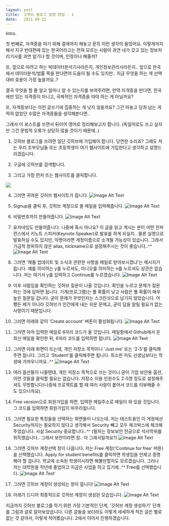 ```yaml
---
layout: post
title:  깃허브 블로그 발행 방법 - 1
date:   2021-09-22
---
```


Intro.

첫 번째로, 자격증을 따기 위해 결제까지 해놓고 문득 이런 생각이 들었어요.
이렇게까지 해서 지구 반대편에 있는 한국어라고는 전혀 모르는 사람이
과연 내가 갖고 있는 정보처리기사를 과연 알기나 할 것이며,
인정이나 해줄까?

또, 앞으로 따려고 하는 빅데이터분석기사라든지, 개인정보관리사라든지..
앞으로 한국에서 데이터분석/법률 쪽을 한다면야 도움이 될 수도 있지만..
지금 무엇을 하는 게 선택 대비 효용이 가장 높을까요..? 

결국 무엇을 할 줄 알고 얼마나 알 수 있는지를 보여주려면, 
만약 자격증을 딴다면, 한국에만 있는 자격증이 아니고, 국제적인 자격증을 따야 하는 게 아닐까요?

또, 자격증보다는 이런 글쓰기에 집중하는 게 낫지 않을까요?
그간 따놓고 당최 남는 게 딱히 없었던 수많은 자격증들을 생각해본다면..

그래서 이 포스트를 쓰면서 뒤이어 영어로 정리해보고자 합니다.
(독일어로도 쓰고 싶지만 그건 문법적 오류가 상당히 많을 것이기 때문에..)

1. 깃허브 블로그를 쓰려면 일단 깃허브에 가입해야 합니다.
당연한 소리죠? 그래도 저는 우리 조부모님들 또는 초등학생이 여기 웹사이트에 가입한다고 생각하고 설명드리겠습니다.

2.  구글에 깃허브를 검색합니다.
3.  그리고 가장 먼저 뜨는 웹사이트를 클릭합니다.
<img src="C:\Users\user\alexholft2.github.io\assets\images\githubgoogled.png">

4. 그러면 귀여운 깃허브 웹사이트가 뜹니다.
![Image Alt Text](C:\Users\user\Downloads\githubhomepage.png)

5. Signup을 클릭 후, 깃허브 계정으로 쓸 메일을 입력해줍니다.
![Image Alt Text](C:\Users\user\Downloads\githubmailsetting.png)

6. 비밀번호까지 만들어줍니다.
![Image Alt Text](C:\Users\user\Downloads\githubcredentials.png)

7. 유저네임도 만들어줍니다. 나중에 혹시 아나요? 이 글을 읽고 계시는 분이 어떤 컨퍼런스에서 키노트 스피커(Keynote Speaker)로 발표를 하게 되실지.. 물론 실명으로 발표하실 수도 있지만, 익명이라면 계정이름으로 소개될 가능성이 있습니다. 그래서 가급적 창피하지 않은 alias, nickname으로 설정해주시는 것이 좋습니다..^^
![Image Alt Text](C:\Users\user\Downloads\githubusernamesettings.png)

8. 그러면 '제품 업데이트 및 소식과 관련한 사항을 메일로 받아보시겠냐'는 메시지가 뜹니다. 예를 의미하는 y를 누르셔도, 아니오를 의미하는 n를 누르셔도 상관은 없습니다. 저는 여기서 y를 입력하고 Continue를 누르겠습니다.
![Image Alt Text](C:\Users\user\Downloads\githubupdatey.png)

9. 이후 사람임을 확인하는 깃허브 질문이 나올 것입니다. 확인을 누르고 문제가 질문하는 것에 답하면 됩니다. 기계(프로그램)는 풀 확률이 낮고 사람은 풀 확률이 매우 높은 질문일 겁니다. 굳이 문제가 무엇인지는 스크린샷으로 남기지 않았습니다. 어쨌든 제가 아니라 깃허브가 인간에게 내는 쉬운 문제고, 굳이 답을 알릴 필요가 없는 사항이기 때문입니다.

10. 그러면 아래와 같이 'Create account' 버튼이 활성화됩니다.
![Image Alt Text](C:\Users\user\Downloads\githubcreateaccount.png)

11. 그러면 아까 입력한 메일로 6자리 코드가 올 것입니다. 메일함에서 Github에서 온 최신 메일을 확인한 뒤, 6자리 코드를 입력하면 됩니다.
![Image Alt Text](C:\Users\user\Downloads\githubentercode.png)

12. 그러면 아래 화면이 뜨는데, 개인 저장소 목적이니 'Just me' 또는 '2-5'를 클릭해주면 됩니다. 그리고 'Student'를 클릭해주면 됩니다. 최소한 저도 선생님보다는 학생에 가까우니까요..^^
![Image Alt Text](C:\Users\user\Downloads\githubstudent25.png)

13. 여러 옵션들이 나올텐데, 개인 저장소 목적으로 쓰는 것이니 굳이 기업 보안용 옵션, 이런 것들을 클릭할 필요는 없습니다. 저장소 이용 인원수도 2-5명 정도로 설정해주셔도 무방합니다(나중에 프로젝트를 할 때 여러 사람이 붙어서 코드를 리뷰해줄 수도 있으니까요).

14. Free version으로 회원가입을 하면, 입력한 메일주소로 메일이 와 있을 것입니다. 그 코드를 입력하면 회원가입이 마무리됩니다.

15. 그러면 필요한 특징들을 선택하는 화면들이 나오는데, 저는 테스트용인 이 게정에선 Security까지는 필요하지 않다고 생각해서 Security 빼고 모두 체크박스에 체크해주었습니다. 사실 Security 중요합니다..^^ (필자는 정보보안 전공으로 석사학위를 취득했습니다.. 그래서 보안이라면 참.. 아 그래서일까요?)
![Image Alt Text](C:\Users\user\Downloads\githubfeatureselect.png)

16. 그러면 깃허브 계정선택 창이 나옵니다. 저는 Free 계정('Continue for free' 버튼)을 선택했습니다. Apply for student benefits를 클릭하면 학생임을 언제고 증명해야 할 겁니다. 학교에 소속된 학생이시라면 해볼만할지도 모르겠습니다. 그러나 저는 대학원을 작년에 졸업하고 지금은 사업을 하고 있기에..^^ Free를 선택했습니다.
![Image Alt Text](C:\Users\user\Downloads\githubfreeselect.png)`

17. 그러면 깃허브 계정이 생성되는 창이 뜹니다!
![Image Alt Text](C:\Users\user\Downloads\githubaccountgeneration.png)

18. 아래가 드디어 최종적으로 깃허브 계정이 생성된 모습입니다.
![Image Alt Text](C:\Users\user\Downloads\githubgenerate.png)


지금까지 깃허브 블로그를 하기 위한 가장 기본적인 단계, '깃허브 계정 생성하기' 단계를 그림과 글로 알아보았습니다.
다른 글들을 보더라도 이렇게 세세하게 적은 글은 별로 없는 것 같아서, 이렇게 적어봤습니다.
2에서 이어서 진행하겠습니다.

